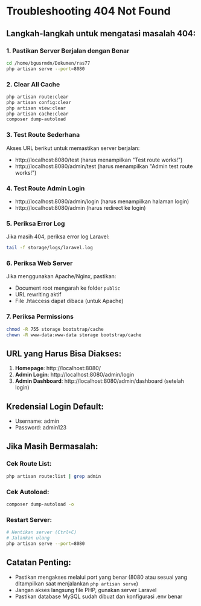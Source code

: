 # Troubleshooting 404 Not Found

## Langkah-langkah untuk mengatasi masalah 404:

### 1. Pastikan Server Berjalan dengan Benar
```bash
cd /home/bgusrmdn/Dokumen/ras77
php artisan serve --port=8080
```

### 2. Clear All Cache
```bash
php artisan route:clear
php artisan config:clear
php artisan view:clear
php artisan cache:clear
composer dump-autoload
```

### 3. Test Route Sederhana
Akses URL berikut untuk memastikan server berjalan:
- http://localhost:8080/test (harus menampilkan "Test route works!")
- http://localhost:8080/admin/test (harus menampilkan "Admin test route works!")

### 4. Test Route Admin Login
- http://localhost:8080/admin/login (harus menampilkan halaman login)
- http://localhost:8080/admin (harus redirect ke login)

### 5. Periksa Error Log
Jika masih 404, periksa error log Laravel:
```bash
tail -f storage/logs/laravel.log
```

### 6. Periksa Web Server
Jika menggunakan Apache/Nginx, pastikan:
- Document root mengarah ke folder `public`
- URL rewriting aktif
- File .htaccess dapat dibaca (untuk Apache)

### 7. Periksa Permissions
```bash
chmod -R 755 storage bootstrap/cache
chown -R www-data:www-data storage bootstrap/cache
```

## URL yang Harus Bisa Diakses:

1. **Homepage**: http://localhost:8080/
2. **Admin Login**: http://localhost:8080/admin/login
3. **Admin Dashboard**: http://localhost:8080/admin/dashboard (setelah login)

## Kredensial Login Default:
- Username: admin
- Password: admin123

## Jika Masih Bermasalah:

### Cek Route List:
```bash
php artisan route:list | grep admin
```

### Cek Autoload:
```bash
composer dump-autoload -o
```

### Restart Server:
```bash
# Hentikan server (Ctrl+C)
# Jalankan ulang
php artisan serve --port=8080
```

## Catatan Penting:
- Pastikan mengakses melalui port yang benar (8080 atau sesuai yang ditampilkan saat menjalankan `php artisan serve`)
- Jangan akses langsung file PHP, gunakan server Laravel
- Pastikan database MySQL sudah dibuat dan konfigurasi .env benar